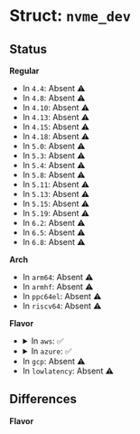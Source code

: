 # Struct: <code>nvme_dev</code>

## Status
<b>Regular</b>
<ul>
<li>
In <code>4.4</code>: Absent ⚠️
</li>
<li>
In <code>4.8</code>: Absent ⚠️
</li>
<li>
In <code>4.10</code>: Absent ⚠️
</li>
<li>
In <code>4.13</code>: Absent ⚠️
</li>
<li>
In <code>4.15</code>: Absent ⚠️
</li>
<li>
In <code>4.18</code>: Absent ⚠️
</li>
<li>
In <code>5.0</code>: Absent ⚠️
</li>
<li>
In <code>5.3</code>: Absent ⚠️
</li>
<li>
In <code>5.4</code>: Absent ⚠️
</li>
<li>
In <code>5.8</code>: Absent ⚠️
</li>
<li>
In <code>5.11</code>: Absent ⚠️
</li>
<li>
In <code>5.13</code>: Absent ⚠️
</li>
<li>
In <code>5.15</code>: Absent ⚠️
</li>
<li>
In <code>5.19</code>: Absent ⚠️
</li>
<li>
In <code>6.2</code>: Absent ⚠️
</li>
<li>
In <code>6.5</code>: Absent ⚠️
</li>
<li>
In <code>6.8</code>: Absent ⚠️
</li>
</ul>
<b>Arch</b>
<ul>
<li>
In <code>arm64</code>: Absent ⚠️
</li>
<li>
In <code>armhf</code>: Absent ⚠️
</li>
<li>
In <code>ppc64el</code>: Absent ⚠️
</li>
<li>
In <code>riscv64</code>: Absent ⚠️
</li>
</ul>
<b>Flavor</b>
<ul>
<li>
<details>
<summary>In <code>aws</code>: ✅</summary>

```c
struct nvme_dev {
    struct nvme_queue *queues;
    struct blk_mq_tag_set tagset;
    struct blk_mq_tag_set admin_tagset;
    u32 *dbs;
    struct device *dev;
    struct dma_pool *prp_page_pool;
    struct dma_pool *prp_small_pool;
    unsigned int online_queues;
    unsigned int max_qid;
    unsigned int io_queues[3];
    unsigned int num_vecs;
    int q_depth;
    int io_sqes;
    u32 db_stride;
    void *bar;
    long unsigned int bar_mapped_size;
    struct work_struct remove_work;
    struct mutex shutdown_lock;
    bool subsystem;
    u64 cmb_size;
    bool cmb_use_sqes;
    u32 cmbsz;
    u32 cmbloc;
    struct nvme_ctrl ctrl;
    u32 last_ps;
    mempool_t *iod_mempool;
    u32 *dbbuf_dbs;
    dma_addr_t dbbuf_dbs_dma_addr;
    u32 *dbbuf_eis;
    dma_addr_t dbbuf_eis_dma_addr;
    u64 host_mem_size;
    u32 nr_host_mem_descs;
    dma_addr_t host_mem_descs_dma;
    struct nvme_host_mem_buf_desc *host_mem_descs;
    void **host_mem_desc_bufs;
};
```
</details>
</li>
<li>
<details>
<summary>In <code>azure</code>: ✅</summary>

```c
struct nvme_dev {
    struct nvme_queue *queues;
    struct blk_mq_tag_set tagset;
    struct blk_mq_tag_set admin_tagset;
    u32 *dbs;
    struct device *dev;
    struct dma_pool *prp_page_pool;
    struct dma_pool *prp_small_pool;
    unsigned int online_queues;
    unsigned int max_qid;
    unsigned int io_queues[3];
    unsigned int num_vecs;
    int q_depth;
    int io_sqes;
    u32 db_stride;
    void *bar;
    long unsigned int bar_mapped_size;
    struct work_struct remove_work;
    struct mutex shutdown_lock;
    bool subsystem;
    u64 cmb_size;
    bool cmb_use_sqes;
    u32 cmbsz;
    u32 cmbloc;
    struct nvme_ctrl ctrl;
    u32 last_ps;
    mempool_t *iod_mempool;
    u32 *dbbuf_dbs;
    dma_addr_t dbbuf_dbs_dma_addr;
    u32 *dbbuf_eis;
    dma_addr_t dbbuf_eis_dma_addr;
    u64 host_mem_size;
    u32 nr_host_mem_descs;
    dma_addr_t host_mem_descs_dma;
    struct nvme_host_mem_buf_desc *host_mem_descs;
    void **host_mem_desc_bufs;
};
```
</details>
</li>
<li>
In <code>gcp</code>: Absent ⚠️
</li>
<li>
In <code>lowlatency</code>: Absent ⚠️
</li>
</ul>

## Differences
<b>Flavor</b>
<ul>
</ul>
